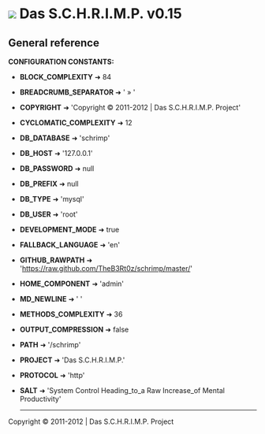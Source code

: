 ![](https://raw.github.com/TheB3Rt0z/schrimp/master/.inc/img/schrimp_favicon_md.ico "") Das S.C.H.R.I.M.P. v0.15
  ================================================================================================================
  
  
  
  General reference
  -----------------
  
  
  **CONFIGURATION CONSTANTS:**
  
  - **BLOCK_COMPLEXITY** &#10140; 84
- **BREADCRUMB_SEPARATOR** &#10140; ' &raquo; '
- **COPYRIGHT** &#10140; 'Copyright © 2011-2012 | Das S.C.H.R.I.M.P. Project'
- **CYCLOMATIC_COMPLEXITY** &#10140; 12
- **DB_DATABASE** &#10140; 'schrimp'
- **DB_HOST** &#10140; '127.0.0.1'
- **DB_PASSWORD** &#10140; null
- **DB_PREFIX** &#10140; null
- **DB_TYPE** &#10140; 'mysql'
- **DB_USER** &#10140; 'root'
- **DEVELOPMENT_MODE** &#10140; true
- **FALLBACK_LANGUAGE** &#10140; 'en'
- **GITHUB_RAWPATH** &#10140; 'https://raw.github.com/TheB3Rt0z/schrimp/master/'
- **HOME_COMPONENT** &#10140; 'admin'
- **MD_NEWLINE** &#10140; '
  '
- **METHODS_COMPLEXITY** &#10140; 36
- **OUTPUT_COMPRESSION** &#10140; false
- **PATH** &#10140; '/schrimp'
- **PROJECT** &#10140; 'Das S.C.H.R.I.M.P.'
- **PROTOCOL** &#10140; 'http'
- **SALT** &#10140; 'System Control Heading_to_a Raw Increase_of Mental Productivity'

  ***
  
  




Copyright © 2011-2012 | Das S.C.H.R.I.M.P. Project
  
